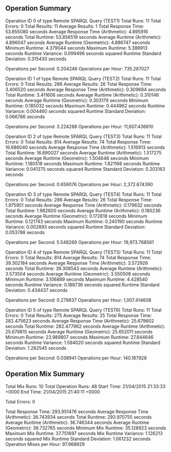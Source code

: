 Operation Summary
-----------------

Operation ID 0 of type Remote SPARQL Query (TEST1)
Total Runs: 11
Total Errors: 0
Total Results: 11
Average Results: 1
Total Response Time: 53.855080 seconds
Average Response Time (Arithmetic): 4.895916 seconds
Total Runtime: 53.856519 seconds
Average Runtime (Arithmetic): 4.896047 seconds
Average Runtime (Geometric): 4.886747 seconds
Minimum Runtime: 4.379044 seconds
Maximum Runtime: 5.389913 seconds
Runtime Variance: 0.099496 seconds squared
Runtime Standard Deviation: 0.315430 seconds

Operations per Second: 0.204246
Operations per Hour: 735.287027

Operation ID 1 of type Remote SPARQL Query (TEST2)
Total Runs: 11
Total Errors: 0
Total Results: 286
Average Results: 26
Total Response Time: 3.406520 seconds
Average Response Time (Arithmetic): 0.309684 seconds
Total Runtime: 3.411606 seconds
Average Runtime (Arithmetic): 0.310146 seconds
Average Runtime (Geometric): 0.303179 seconds
Minimum Runtime: 0.185032 seconds
Maximum Runtime: 0.444962 seconds
Runtime Variance: 0.004460 seconds squared
Runtime Standard Deviation: 0.066786 seconds

Operations per Second: 3.224288
Operations per Hour: 11,607.436610

Operation ID 2 of type Remote SPARQL Query (TEST3)
Total Runs: 11
Total Errors: 0
Total Results: 814
Average Results: 74
Total Response Time: 16.686040 seconds
Average Response Time (Arithmetic): 1.516913 seconds
Total Runtime: 16.690027 seconds
Average Runtime (Arithmetic): 1.517275 seconds
Average Runtime (Geometric): 1.504646 seconds
Minimum Runtime: 1.180518 seconds
Maximum Runtime: 1.821166 seconds
Runtime Variance: 0.041275 seconds squared
Runtime Standard Deviation: 0.203163 seconds

Operations per Second: 0.659076
Operations per Hour: 2,372.674390

Operation ID 3 of type Remote SPARQL Query (TEST4)
Total Runs: 11
Total Errors: 0
Total Results: 286
Average Results: 26
Total Response Time: 1.975951 seconds
Average Response Time (Arithmetic): 0.179632 seconds
Total Runtime: 1.982600 seconds
Average Runtime (Arithmetic): 0.180236 seconds
Average Runtime (Geometric): 0.172818 seconds
Minimum Runtime: 0.121743 seconds
Maximum Runtime: 0.240190 seconds
Runtime Variance: 0.002893 seconds squared
Runtime Standard Deviation: 0.053788 seconds

Operations per Second: 5.548269
Operations per Hour: 19,973.768561

Operation ID 4 of type Remote SPARQL Query (TEST5)
Total Runs: 11
Total Errors: 0
Total Results: 814
Average Results: 74
Total Response Time: 39.302184 seconds
Average Response Time (Arithmetic): 3.572926 seconds
Total Runtime: 39.308543 seconds
Average Runtime (Arithmetic): 3.573504 seconds
Average Runtime (Geometric): 3.550508 seconds
Minimum Runtime: 3.106889 seconds
Maximum Runtime: 4.428540 seconds
Runtime Variance: 0.188736 seconds squared
Runtime Standard Deviation: 0.434437 seconds

Operations per Second: 0.279837
Operations per Hour: 1,007.414608

Operation ID 5 of type Remote SPARQL Query (TEST6)
Total Runs: 11
Total Errors: 0
Total Results: 275
Average Results: 25
Total Response Time: 282.475623 seconds
Average Response Time (Arithmetic): 25.679602 seconds
Total Runtime: 282.477962 seconds
Average Runtime (Arithmetic): 25.679815 seconds
Average Runtime (Geometric): 25.652011 seconds
Minimum Runtime: 23.989807 seconds
Maximum Runtime: 27.844646 seconds
Runtime Variance: 1.594020 seconds squared
Runtime Standard Deviation: 1.262545 seconds

Operations per Second: 0.038941
Operations per Hour: 140.187928

Operation Mix Summary
---------------------

Total Mix Runs: 10
Total Operation Runs: 48
Start Time: 21/04/2015 21:33:33 +0000
End Time: 21/04/2015 21:40:11 +0000

Total Errors: 0

Total Response Time: 293.951476 seconds
Average Response Time (Arithmetic): 36.743934 seconds
Total Runtime: 293.970755 seconds
Average Runtime (Arithmetic): 36.746344 seconds
Average Runtime (Geometric): 36.732765 seconds
Minimum Mix Runtime: 35.128923 seconds
Maximum Mix Runtime: 37.751697 seconds
Mix Runtime Variance: 1.126213 seconds squared
Mix Runtime Standard Deviation: 1.061232 seconds
Operation Mixes per Hour: 97.968929
